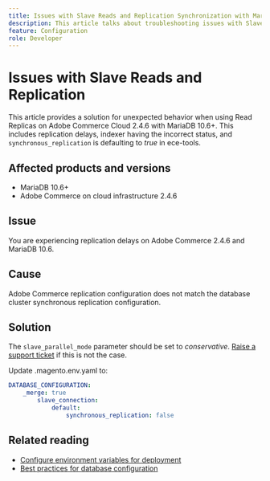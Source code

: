 ```yaml
---
title: Issues with Slave Reads and Replication Synchronization with MariaDB 10.6
description: This article talks about troubleshooting issues with Slave Reads and Replication Synchronization with MariaDB 10.6.
feature: Configuration
role: Developer
---
```

# Issues with Slave Reads and Replication

This article provides a solution for unexpected behavior when using Read Replicas on Adobe Commerce Cloud 2.4.6 with MariaDB 10.6+. This includes replication delays, indexer having the incorrect status, and `synchronous_replication` is defaulting to *true* in ece-tools.

## Affected products and versions

* MariaDB 10.6+
* Adobe Commerce on cloud infrastructure 2.4.6

## Issue

You are experiencing replication delays on Adobe Commerce 2.4.6 and MariaDB 10.6.

## Cause

 Adobe Commerce replication configuration does not match the database cluster synchronous replication configuration. 

## Solution

The `slave_parallel_mode` parameter should be set to *conservative*. [Raise a support ticket](/docs/commerce-knowledge-base/kb/help-center-guide/magento-help-center-user-guide.html?lang=en#submit-ticket) if this is not the case.

Update .magento.env.yaml to:

```yaml
DATABASE_CONFIGURATION:
    _merge: true
        slave_connection:
            default:
                synchronous_replication: false
```

## Related reading

* [Configure environment variables for deployment](docs/commerce-cloud-service/user-guide/configure/env/configure-env-yaml.html)
* [Best practices for database configuration](docs/commerce-operations/implementation-playbook/best-practices/planning/database-on-cloud.html)
